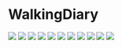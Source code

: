# WalkingDiary

![](https://github.com/Kumoi0728/WalkingDiary/tree/main/WD/1.PNG)
![](https://github.com/Kumoi0728/WalkingDiary/tree/main/WD/2.PNG)
![](https://github.com/Kumoi0728/WalkingDiary/tree/main/WD/3.PNG)
![](https://github.com/Kumoi0728/WalkingDiary/tree/main/WD/4.PNG)
![](https://github.com/Kumoi0728/WalkingDiary/tree/main/WD/5.PNG)
![](https://github.com/Kumoi0728/WalkingDiary/tree/main/WD/6.PNG)
![](https://github.com/Kumoi0728/WalkingDiary/tree/main/WD/7.PNG)
![](https://github.com/Kumoi0728/WalkingDiary/tree/main/WD/8.PNG)
![](https://github.com/Kumoi0728/WalkingDiary/tree/main/WD/9.PNG)
![](https://github.com/Kumoi0728/WalkingDiary/tree/main/WD/10.PNG)
![](https://github.com/Kumoi0728/WalkingDiary/tree/main/WD/11.PNG)